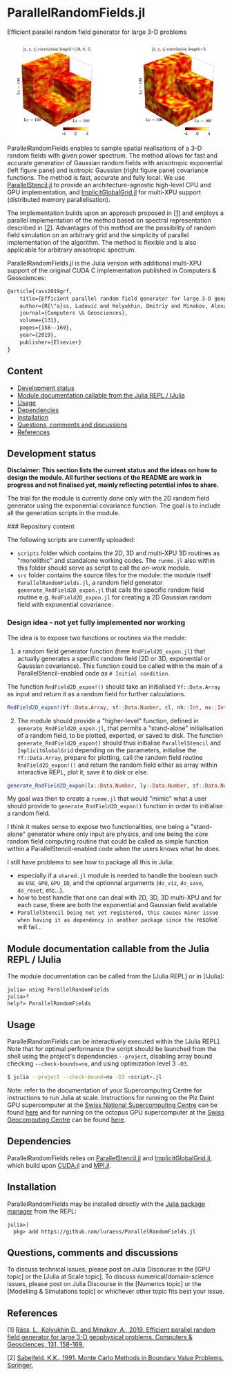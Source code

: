 # ParallelRandomFields.jl
Efficient parallel random field generator for large 3-D problems

![3D random fields with Gaussian and exponential covariance](docs/Fig_exp_gauss_3D.png)

ParallelRandomFields enables to sample spatial realisations of a 3-D random fields with given power spectrum. The method allows for fast and accurate generation of Gaussian random fields with anisotropic exponential (left figure pane) and isotropic Gaussian (right figure pane) covariance functions. The method is fast, accurate and fully local. We use [ParallelStencil.jl] to provide an architecture-agnostic high-level CPU and GPU implementation, and [ImplicitGlobalGrid.jl] for multi-XPU support (distributed memory parallelisation).

The implementation builds upon an approach proposed in \[[1][Raess2019]\] and employs a parallel implementation of the method based on spectral representation described in \[[2][Sabelfeld1991]\]. Advantages of this method are the possibility of random field simulation on an arbitrary grid and the simplicity of parallel implementation of the algorithm. The method is flexible and is also applicable for arbitrary anisotropic spectrum.


ParallelRandomFields.jl is the Julia version with additional multi-XPU support of the original CUDA C implementation published in Computers & Geosciences:
```tex
@article{rass2019grf,
    title={Efficient parallel random field generator for large 3-D geophysical problems},
    author={R{\"a}ss, Ludovic and Kolyukhin, Dmitriy and Minakov, Alexander},
    journal={Computers \& Geosciences},
    volume={131},
    pages={158--169},
    year={2019},
    publisher={Elsevier}
}
```

## Content
* [Development status](#development-status)
* [Module documentation callable from the Julia REPL / IJulia](#module-documentation-callable-from-the-julia-repl--ijulia)
* [Usage](#usage)
* [Dependencies](#dependencies)
* [Installation](#installation)
* [Questions, comments and discussions](#questions-comments-and-discussions)
* [References](#references)

## Development status
**Disclaimer: This section lists the current status and the ideas on how to design the module. All further sections of the README are work in progress and not finalised yet, mainly reflecting potential infos to share.**

The trial for the module is currently done only with the 2D random field generator using the exponential covariance function. The goal is to include all the generation scripts in the module.


### Repository content

The following scripts are currently uploaded:
- `scripts` folder which contains the 2D, 3D and multi-XPU 3D routines as "monolithic" and standalone working codes. The `runme.jl` also within this folder should serve as script to call the _on-work_ module.
- `src` folder contains the source files for the module: the module itself `ParallelRandomFields.jl`, a random field generator `generate_RndField2D_expon.jl` that calls the specific random field routine e.g. `RndField2D_expon.jl` for creating a 2D Gaussian random field with exponential covariance. 

### Design idea - not yet fully implemented nor working

The idea is to expose two functions or routines via the module:

1. a random field generator function (here `RndField2D_expon.jl`) that actually generates a specific random field (2D or 3D, exponential or Gaussian covariance). This function could be called within the main of a ParallelStencil-enabled code as `# Initial condition`. 

The function `RndField2D_expon!()` should take an initialised `Yf::Data.Array` as input and return it as a random field for further calculations. 
```julia
RndField2D_expon!(Yf::Data.Array, sf::Data.Number, cl, nh::Int, nx::Int, ny::Int, dx::Data.Number, dy::Data.Number; do_reset=true)
```   

2. The module should provide a "higher-level" function, defined in `generate_RndField2D_expon.jl`, that permits a "stand-alone" initialisation of a random field, to be plotted, exported, or saved to disk. The function `generate_RndField2D_expon()` should thus initialise `ParallelStencil` and `ImplicitGlobalGrid` depending on the parameters, initialise the `Yf::Data.Array`, prepare for plotting, call the random field routine `RndField2D_expon!()` and return the random field either as array within interactive REPL, plot it, save it to disk or else.
```julia
generate_RndField2D_expon(lx::Data.Number, ly::Data.Number, sf::Data.Number, cl, nh::Int, nx::Int, ny::Int, dx::Data.Number, dy::Data.Number; do_viz=false, do_save=false, do_reset=true)
```

My goal was then to create a `runme.jl` that would "mimic" what a user should provide to `generate_RndField2D_expon()` function in order to initialise a random field.

I think it makes sense to expose two functionalities, one being a "stand-alone" generator where only input are physics, and one being the core random field computing routine that could be called as simple function within a ParallelStencil-enabled code when the users knows what he does.

I still have problems to see how to package all this in Julia:
- especially if a `shared.jl` module is needed to handle the boolean such as `USE_GPU`, `GPU_ID`, and the optionnal arguments (`do_viz`, `do_save`, `do_reset`, etc...).
- how to best handle that one can deal with 2D, 3D, 3D multi-XPU and for each case, there are both the exponential and Gaussian field available
- `ParallelStencil being not yet registered, this causes minor issue when having it as dependency in another package since the `resolve` will fail...


## Module documentation callable from the Julia REPL / IJulia
The module documentation can be called from the [Julia REPL] or in [IJulia]:
```julia-repl
julia> using ParallelRandomFields
julia>?
help?> ParallelRandomFields
```

## Usage
ParallelRandomFields can be interactively executed within the [Julia REPL]. Note that for optimal performance the script should be launched from the shell using the project's dependencies `--project`, disabling array bound checking `--check-bounds=no`, and using optimization level 3 `-O3`.
```sh
$ julia --project --check-bound=no -O3 <script>.jl
```

Note: refer to the documentation of your Supercomputing Centre for instructions to run Julia at scale. Instructions for running on the Piz Daint GPU supercomputer at the [Swiss National Supercomputing Centre](https://www.cscs.ch/computers/piz-daint/) can be found [here](https://user.cscs.ch/tools/interactive/julia/) and for running on the octopus GPU supercomputer at the [Swiss Geocomputing Centre](https://wp.unil.ch/geocomputing/octopus/) can be found [here](https://gist.github.com/luraess/45a7a4059d8ace694812e7e301f1a258).

## Dependencies
ParallelRandomFields relies on [ParallelStencil.jl] and [ImplicitGlobalGrid.jl], which build upon [CUDA.jl] and [MPI.jl].

## Installation
ParallelRandomFields may be installed directly with the [Julia package manager](https://docs.julialang.org/en/v1/stdlib/Pkg/index.html) from the REPL:
```julia-repl
julia>]
  pkg> add https://github.com/luraess/ParallelRandomFields.jl
```

## Questions, comments and discussions
To discuss technical issues, please post on Julia Discourse in the [GPU topic] or the [Julia at Scale topic].
To discuss numerical/domain-science issues, please post on Julia Discourse in the [Numerics topic] or the [Modelling & Simulations topic] or whichever other topic fits best your issue.

## References
\[1\] [Räss, L., Kolyukhin D., and Minakov, A., 2019. Efficient parallel random field generator for large 3-D geophysical problems. Computers & Geosciences, 131, 158-169.][Raess2019]

\[2\] [Sabelfeld, K.K., 1991. Monte Carlo Methods in Boundary Value Problems. Springer.][Sabelfeld1991]

[Raess2019]: https://doi.org/10.1016/j.cageo.2019.06.007
[Sabelfeld1991]: https://cds.cern.ch/record/295430
[ParallelStencil.jl]: https://github.com/omlins/ParallelStencil.jl
[ImplicitGlobalGrid.jl]: https://github.com/eth-cscs/ImplicitGlobalGrid.jl
[MPI.jl]: https://github.com/JuliaParallel/MPI.jl
[CUDA.jl]: https://github.com/JuliaGPU/CUDA.jl
